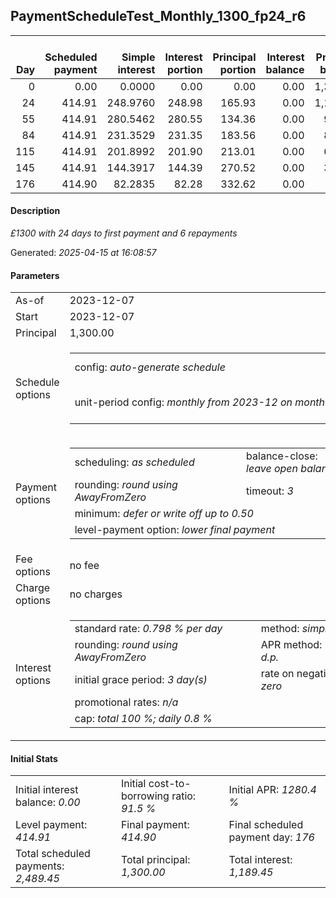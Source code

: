 <h2>PaymentScheduleTest_Monthly_1300_fp24_r6</h2><table><thead style="vertical-align: bottom;"><th style="text-align: right;">Day</th><th style="text-align: right;">Scheduled payment</th><th style="text-align: right;">Simple interest</th><th style="text-align: right;">Interest portion</th><th style="text-align: right;">Principal portion</th><th style="text-align: right;">Interest balance</th><th style="text-align: right;">Principal balance</th><th style="text-align: right;">Total simple interest</th><th style="text-align: right;">Total interest</th><th style="text-align: right;">Total principal</th></thead><tr style="text-align: right;"><td class="ci00">0</td><td class="ci01" style="white-space: nowrap;">0.00</td><td class="ci02">0.0000</td><td class="ci03">0.00</td><td class="ci04">0.00</td><td class="ci05">0.00</td><td class="ci06">1,300.00</td><td class="ci07">0.0000</td><td class="ci08">0.00</td><td class="ci09">0.00</td></tr><tr style="text-align: right;"><td class="ci00">24</td><td class="ci01" style="white-space: nowrap;">414.91</td><td class="ci02">248.9760</td><td class="ci03">248.98</td><td class="ci04">165.93</td><td class="ci05">0.00</td><td class="ci06">1,134.07</td><td class="ci07">248.9760</td><td class="ci08">248.98</td><td class="ci09">165.93</td></tr><tr style="text-align: right;"><td class="ci00">55</td><td class="ci01" style="white-space: nowrap;">414.91</td><td class="ci02">280.5462</td><td class="ci03">280.55</td><td class="ci04">134.36</td><td class="ci05">0.00</td><td class="ci06">999.71</td><td class="ci07">529.5222</td><td class="ci08">529.53</td><td class="ci09">300.29</td></tr><tr style="text-align: right;"><td class="ci00">84</td><td class="ci01" style="white-space: nowrap;">414.91</td><td class="ci02">231.3529</td><td class="ci03">231.35</td><td class="ci04">183.56</td><td class="ci05">0.00</td><td class="ci06">816.15</td><td class="ci07">760.8751</td><td class="ci08">760.88</td><td class="ci09">483.85</td></tr><tr style="text-align: right;"><td class="ci00">115</td><td class="ci01" style="white-space: nowrap;">414.91</td><td class="ci02">201.8992</td><td class="ci03">201.90</td><td class="ci04">213.01</td><td class="ci05">0.00</td><td class="ci06">603.14</td><td class="ci07">962.7743</td><td class="ci08">962.78</td><td class="ci09">696.86</td></tr><tr style="text-align: right;"><td class="ci00">145</td><td class="ci01" style="white-space: nowrap;">414.91</td><td class="ci02">144.3917</td><td class="ci03">144.39</td><td class="ci04">270.52</td><td class="ci05">0.00</td><td class="ci06">332.62</td><td class="ci07">1,107.1660</td><td class="ci08">1,107.17</td><td class="ci09">967.38</td></tr><tr style="text-align: right;"><td class="ci00">176</td><td class="ci01" style="white-space: nowrap;">414.90</td><td class="ci02">82.2835</td><td class="ci03">82.28</td><td class="ci04">332.62</td><td class="ci05">0.00</td><td class="ci06">0.00</td><td class="ci07">1,189.4496</td><td class="ci08">1,189.45</td><td class="ci09">1,300.00</td></tr></table><p><h4>Description</h4><i>£1300 with 24 days to first payment and 6 repayments</i></p><p>Generated: <i>2025-04-15 at 16:08:57</i></p><h4>Parameters</h4><table><tr><td>As-of</td><td>2023-12-07</td></tr><tr><td>Start</td><td>2023-12-07</td></tr><tr><td>Principal</td><td>1,300.00</td></tr><tr><td>Schedule options</td><td><table><tr><td>config: <i>auto-generate schedule</i></td><td>payment count: <i>6</i></td></tr><tr><td style="white-space: nowrap;">unit-period config: <i>monthly from 2023-12 on month-end</i></td><td>max duration: <i>unlimited</i></td></tr></table></td></tr><tr><td>Payment options</td><td><table><tr><td>scheduling: <i>as scheduled</i></td><td>balance-close: <i>leave&nbsp;open&nbsp;balance</i></td></tr><tr><td>rounding: <i>round using AwayFromZero</i></td><td>timeout: <i>3</i></td></tr><tr><td colspan='2'>minimum: <i>defer&nbsp;or&nbsp;write&nbsp;off&nbsp;up&nbsp;to&nbsp;0.50</i></td></tr><tr><td colspan='2'>level-payment option: <i>lower&nbsp;final&nbsp;payment</i></td></tr></table></td></tr><tr><td>Fee options</td><td>no fee</td></tr><tr><td>Charge options</td><td>no charges</td></tr><tr><td>Interest options</td><td><table><tr><td>standard rate: <i>0.798 % per day</i></td><td>method: <i>simple</i></td></tr><tr><td>rounding: <i>round using AwayFromZero</i></td><td>APR method: <i>UK FCA to 1 d.p.</i></td></tr><tr><td>initial grace period: <i>3 day(s)</i></td><td>rate on negative balance: <i>zero</i></td></tr><tr><td colspan="2">promotional rates: <i><i>n/a</i></i></td></tr><tr><td colspan="2">cap: <i>total 100 %; daily 0.8 %</td></tr></table></td></tr></table><h4>Initial Stats</h4><table><tr><td>Initial interest balance: <i>0.00</i></td><td>Initial cost-to-borrowing ratio: <i>91.5 %</i></td><td>Initial APR: <i>1280.4 %</i></td></tr><tr><td>Level payment: <i>414.91</i></td><td>Final payment: <i>414.90</i></td><td>Final scheduled payment day: <i>176</i></td></tr><tr><td>Total scheduled payments: <i>2,489.45</i></td><td>Total principal: <i>1,300.00</i></td><td>Total interest: <i>1,189.45</i></td></tr></table>